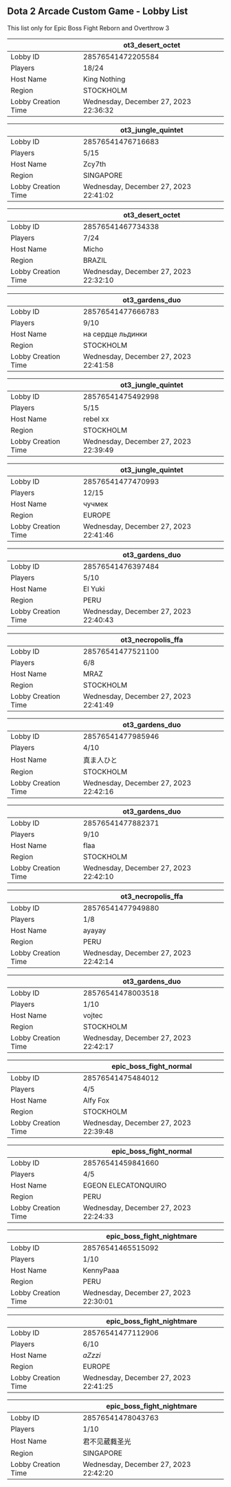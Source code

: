 ## Dota 2 Arcade Custom Game - Lobby List

This list only for Epic Boss Fight Reborn and Overthrow 3

|  | ot3_desert_octet |
| ------ | ------ |
| Lobby ID | 28576541472205584 |
| Players | 18/24 |
| Host Name | King Nothing |
| Region | STOCKHOLM |
| Lobby Creation Time | Wednesday, December 27, 2023 22:36:32 |


|  | ot3_jungle_quintet |
| ------ | ------ |
| Lobby ID | 28576541476716683 |
| Players | 5/15 |
| Host Name | Zcy7th |
| Region | SINGAPORE |
| Lobby Creation Time | Wednesday, December 27, 2023 22:41:02 |


|  | ot3_desert_octet |
| ------ | ------ |
| Lobby ID | 28576541467734338 |
| Players | 7/24 |
| Host Name | Micho |
| Region | BRAZIL |
| Lobby Creation Time | Wednesday, December 27, 2023 22:32:10 |


|  | ot3_gardens_duo |
| ------ | ------ |
| Lobby ID | 28576541477666783 |
| Players | 9/10 |
| Host Name | на сердце льдинки |
| Region | STOCKHOLM |
| Lobby Creation Time | Wednesday, December 27, 2023 22:41:58 |


|  | ot3_jungle_quintet |
| ------ | ------ |
| Lobby ID | 28576541475492998 |
| Players | 5/15 |
| Host Name | rebel xx |
| Region | STOCKHOLM |
| Lobby Creation Time | Wednesday, December 27, 2023 22:39:49 |


|  | ot3_jungle_quintet |
| ------ | ------ |
| Lobby ID | 28576541477470993 |
| Players | 12/15 |
| Host Name | чучмек |
| Region | EUROPE |
| Lobby Creation Time | Wednesday, December 27, 2023 22:41:46 |


|  | ot3_gardens_duo |
| ------ | ------ |
| Lobby ID | 28576541476397484 |
| Players | 5/10 |
| Host Name | El Yuki |
| Region | PERU |
| Lobby Creation Time | Wednesday, December 27, 2023 22:40:43 |


|  | ot3_necropolis_ffa |
| ------ | ------ |
| Lobby ID | 28576541477521100 |
| Players | 6/8 |
| Host Name | MRAZ |
| Region | STOCKHOLM |
| Lobby Creation Time | Wednesday, December 27, 2023 22:41:49 |


|  | ot3_gardens_duo |
| ------ | ------ |
| Lobby ID | 28576541477985946 |
| Players | 4/10 |
| Host Name | 真ま人ひと |
| Region | STOCKHOLM |
| Lobby Creation Time | Wednesday, December 27, 2023 22:42:16 |


|  | ot3_gardens_duo |
| ------ | ------ |
| Lobby ID | 28576541477882371 |
| Players | 9/10 |
| Host Name | flaa |
| Region | STOCKHOLM |
| Lobby Creation Time | Wednesday, December 27, 2023 22:42:10 |


|  | ot3_necropolis_ffa |
| ------ | ------ |
| Lobby ID | 28576541477949880 |
| Players | 1/8 |
| Host Name | ayayay |
| Region | PERU |
| Lobby Creation Time | Wednesday, December 27, 2023 22:42:14 |


|  | ot3_gardens_duo |
| ------ | ------ |
| Lobby ID | 28576541478003518 |
| Players | 1/10 |
| Host Name | vojtec |
| Region | STOCKHOLM |
| Lobby Creation Time | Wednesday, December 27, 2023 22:42:17 |


|  | epic_boss_fight_normal |
| ------ | ------ |
| Lobby ID | 28576541475484012 |
| Players | 4/5 |
| Host Name | Alfy Fox |
| Region | STOCKHOLM |
| Lobby Creation Time | Wednesday, December 27, 2023 22:39:48 |


|  | epic_boss_fight_normal |
| ------ | ------ |
| Lobby ID | 28576541459841660 |
| Players | 4/5 |
| Host Name | EGEON ELECATONQUIRO |
| Region | PERU |
| Lobby Creation Time | Wednesday, December 27, 2023 22:24:33 |


|  | epic_boss_fight_nightmare |
| ------ | ------ |
| Lobby ID | 28576541465515092 |
| Players | 1/10 |
| Host Name | KennyPaaa |
| Region | PERU |
| Lobby Creation Time | Wednesday, December 27, 2023 22:30:01 |


|  | epic_boss_fight_nightmare |
| ------ | ------ |
| Lobby ID | 28576541477112906 |
| Players | 6/10 |
| Host Name | _aZzzi_ |
| Region | EUROPE |
| Lobby Creation Time | Wednesday, December 27, 2023 22:41:25 |


|  | epic_boss_fight_nightmare |
| ------ | ------ |
| Lobby ID | 28576541478043763 |
| Players | 1/10 |
| Host Name | 君不见葳蕤圣光 |
| Region | SINGAPORE |
| Lobby Creation Time | Wednesday, December 27, 2023 22:42:20 |


